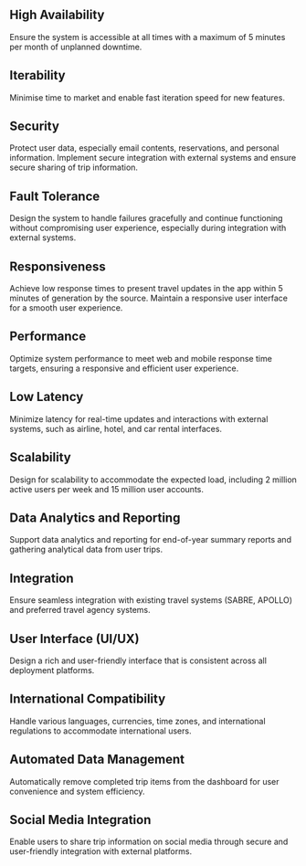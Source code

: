## High Availability
Ensure the system is accessible at all times with a maximum of 5 minutes per month of unplanned downtime.

## Iterability
Minimise time to market and enable fast iteration speed for new features.

## Security
Protect user data, especially email contents, reservations, and personal information. Implement secure integration with external systems and ensure secure sharing of trip information.

## Fault Tolerance
Design the system to handle failures gracefully and continue functioning without compromising user experience, especially during integration with external systems.

## Responsiveness
Achieve low response times to present travel updates in the app within 5 minutes of generation by the source. Maintain a responsive user interface for a smooth user experience.

## Performance
Optimize system performance to meet web and mobile response time targets, ensuring a responsive and efficient user experience.

## Low Latency
Minimize latency for real-time updates and interactions with external systems, such as airline, hotel, and car rental interfaces.

## Scalability
Design for scalability to accommodate the expected load, including 2 million active users per week and 15 million user accounts.

## Data Analytics and Reporting
Support data analytics and reporting for end-of-year summary reports and gathering analytical data from user trips.

## Integration
Ensure seamless integration with existing travel systems (SABRE, APOLLO) and preferred travel agency systems.

## User Interface (UI/UX)
Design a rich and user-friendly interface that is consistent across all deployment platforms.

## International Compatibility
Handle various languages, currencies, time zones, and international regulations to accommodate international users.

## Automated Data Management
Automatically remove completed trip items from the dashboard for user convenience and system efficiency.

## Social Media Integration
Enable users to share trip information on social media through secure and user-friendly integration with external platforms.
